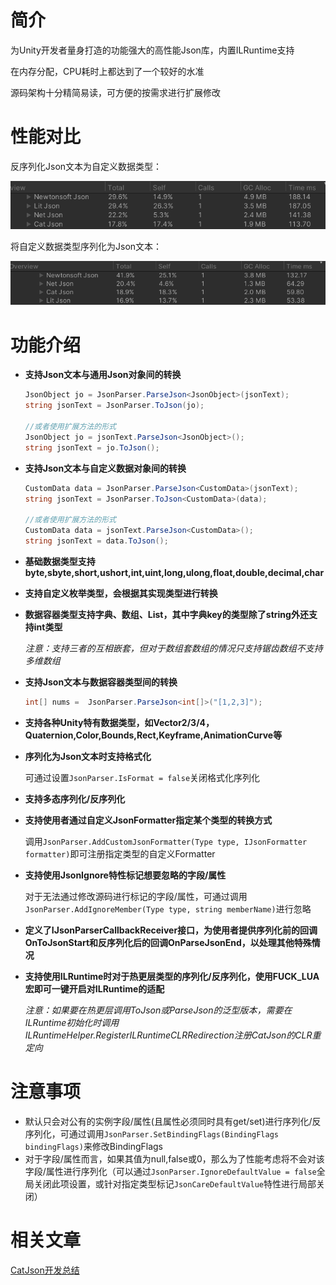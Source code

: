 # 简介
为Unity开发者量身打造的功能强大的高性能Json库，内置ILRuntime支持

在内存分配，CPU耗时上都达到了一个较好的水准

源码架构十分精简易读，可方便的按需求进行扩展修改

# 性能对比

反序列化Json文本为自定义数据类型：

![](https://github.com/CatImmortal/CatJson/raw/main/ImageRes/ParseJsonByType.png)

将自定义数据类型序列化为Json文本：

![](https://github.com/CatImmortal/CatJson/raw/main/ImageRes/ToJsonByType.png)



# 功能介绍

- **支持Json文本与通用Json对象间的转换**

  ```csharp
  JsonObject jo = JsonParser.ParseJson<JsonObject>(jsonText);
  string jsonText = JsonParser.ToJson(jo);
  
  //或者使用扩展方法的形式
  JsonObject jo = jsonText.ParseJson<JsonObject>();
  string jsonText = jo.ToJson();
  ```

- **支持Json文本与自定义数据对象间的转换**

  ```csharp
  CustomData data = JsonParser.ParseJson<CustomData>(jsonText);
  string jsonText = JsonParser.ToJson<CustomData>(data);
  
  //或者使用扩展方法的形式
  CustomData data = jsonText.ParseJson<CustomData>();
  string jsonText = data.ToJson();
  ```

- **基础数据类型支持byte,sbyte,short,ushort,int,uint,long,ulong,float,double,decimal,char**

- **支持自定义枚举类型，会根据其实现类型进行转换**

- **数据容器类型支持字典、数组、List，其中字典key的类型除了string外还支持int类型**

  *注意：支持三者的互相嵌套，但对于数组套数组的情况只支持锯齿数组不支持多维数组*

- **支持Json文本与数据容器类型间的转换**

  ```csharp
  int[] nums =  JsonParser.ParseJson<int[]>("[1,2,3]");
  ```

- **支持各种Unity特有数据类型，如Vector2/3/4，Quaternion,Color,Bounds,Rect,Keyframe,AnimationCurve等**

- **序列化为Json文本时支持格式化**

  可通过设置`JsonParser.IsFormat = false`关闭格式化序列化

- **支持多态序列化/反序列化**

- **支持使用者通过自定义JsonFormatter指定某个类型的转换方式**

  调用`JsonParser.AddCustomJsonFormatter(Type type, IJsonFormatter formatter)`即可注册指定类型的自定义Formatter

- **支持使用JsonIgnore特性标记想要忽略的字段/属性**

  对于无法通过修改源码进行标记的字段/属性，可通过调用`JsonParser.AddIgnoreMember(Type type, string memberName)`进行忽略

- **定义了IJsonParserCallbackReceiver接口，为使用者提供序列化前的回调OnToJsonStart和反序列化后的回调OnParseJsonEnd，以处理其他特殊情况**

- **支持使用ILRuntime时对于热更层类型的序列化/反序列化，使用FUCK_LUA宏即可一键开启对ILRuntime的适配**

  *注意：如果要在热更层调用ToJson或ParseJson的泛型版本，需要在ILRuntime初始化时调用ILRuntimeHelper.RegisterILRuntimeCLRRedirection注册CatJson的CLR重定向*

# 注意事项

- 默认只会对公有的实例字段/属性(且属性必须同时具有get/set)进行序列化/反序列化，可通过调用`JsonParser.SetBindingFlags(BindingFlags bindingFlags)`来修改BindingFlags
- 对于字段/属性而言，如果其值为null,false或0，那么为了性能考虑将不会对该字段/属性进行序列化（可以通过`JsonParser.IgnoreDefaultValue = false`全局关闭此项设置，或针对指定类型标记`JsonCareDefaultValue`特性进行局部关闭）

# 相关文章

[CatJson开发总结](http://cathole.top/2021/12/05/catjson-dev-summary/)

